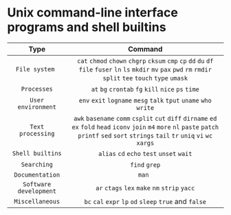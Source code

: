 # Unix command-line interface programs and shell builtins
| Type | Command
|:---:|:---:|
`File system `	|   `cat`   `chmod`   `chown`   `chgrp`   `cksum`   `cmp`   `cp`   `dd`  `du`   `df`   `file`   `fuser`   `ln`   `ls`   `mkdir`   `mv`   `pax`   `pwd`   `rm`  `rmdir`   `split`   `tee`   `touch`   `type`   `umask`  	 	
`Processes` 	|   `at`  `bg`   `crontab`   `fg`   `kill`   `nice`   `ps`   `time`  	|  	
`User environment` 	|   `env`   `exit`   `logname`   `mesg`   `talk`   `tput`   `uname`   `who`   `write`  	|  	
`Text processing` 	|   `awk`   `basename`   `comm`   `csplit`   `cut`   `diff`   `dirname`   `ed`  `ex`   `fold`   `head`   `iconv`   `join`   `m4`   `more`   `nl`   `paste`   `patch`   `printf`   `sed`   `sort`   `strings`   `tail`   `tr`   `uniq`   `vi`   `wc`  `xargs`  	|  	
`Shell builtins` 	|   `alias`   `cd`   `echo`   `test`   `unset`   `wait`  	|  	
`Searching` 	|   `find`   `grep`  	|  	
| `Documentation` 	|   `man ` 	|  	
| `Software development` 	|   `ar`   `ctags`   `lex`   `make`   `nm`   `strip`   `yacc`  	|  	
| `Miscellaneous` 	|   `bc`   `cal`   `expr`   `lp`   `od`   `sleep`  `true` and `false`  	|  	
